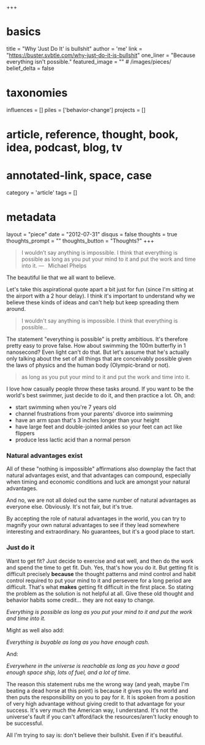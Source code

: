 +++
# basics
title     		 	= "Why 'Just Do It' is bullshit"
author    		 	= 'me'
link      		 	= "https://buster.svbtle.com/why-just-do-it-is-bullshit"
one_liner 		 	= "Because everything isn't possible."
featured_image 	= "" # /images/pieces/
belief_delta   	= false

# taxonomies
influences		 	= []
piles     		 	= ['behavior-change']
projects			 	= []

# article, reference, thought, book, idea, podcast, blog, tv
# annotated-link, space, case
category  		 	= 'article'
tags					 	= []

# metadata
layout	    	 	= "piece"
date      		 	= "2012-07-31"
disqus    		 	= false
thoughts			 	= true
thoughts_prompt = ""
thoughts_button = "Thoughts?"
+++

> I wouldn’t say anything is impossible. I think that everything is possible as long as you put your mind to it and put the work and time into it.
> —  Michael Phelps

The beautiful lie that we all want to believe. 

Let's take this aspirational quote apart a bit just for fun (since I'm sitting at the airport with a 2 hour delay). I think it's important to understand why we believe these kinds of ideas and can't help but keep spreading them around.

> I wouldn't say anything is impossible. I think that everything is possible...

The statement "everything is possible" is pretty ambitious. It's therefore pretty easy to prove false. How about swimming the 100m butterfly in 1 nanosecond? Even light can't do that. But let's assume that he's actually only talking about the set of all things that are conceivably possible given the laws of physics and the human body (Olympic-brand or not).

> as long as you put your mind to it and put the work and time into it.

I love how casually people throw these tasks around. If you want to be the world's best swimmer, just decide to do it, and then practice a lot.  Oh, and:

- start swimming when you're 7 years old
- channel frustrations from your parents' divorce into swimming
- have an arm span that's 3 inches longer than your height
- have large feet and double-jointed ankles so your feet can act like flippers
- produce less lactic acid than a normal person

### Natural advantages exist

All of these "nothing is impossible" affirmations also downplay the fact that natural advantages exist, and that advantages can compound, especially when timing and economic conditions and luck are amongst your natural advantages.

And no, we are not all doled out the same number of natural advantages as everyone else.  Obviously.  It's not fair, but it's true.

By accepting the role of natural advantages in the world, you can try to magnify your own natural advantages to see if they lead somewhere interesting and extraordinary.  No guarantees, but it's a good place to start.

### Just do it

Want to get fit? Just decide to exercise and eat well, and then do the work and spend the time to get fit. Duh. Yes, that's how you do it. But getting fit is difficult precisely **because** the thought patterns and mind control and habit control required to put your mind to it and persevere for a long period are difficult.  That's what **makes** getting fit difficult in the first place.  So stating the problem as the solution is not helpful at all.  Give these old thought and behavior habits some credit... they are not easy to change.

*Everything is possible as long as you put your mind to it and put the work and time into it.*

Might as well also add:

*Everything is buyable as long as you have enough cash.*

And:

*Everywhere in the universe is reachable as long as you have a good enough space ship, lots of fuel, and a lot of time.*

The reason this statement rubs me the wrong way (and yeah, maybe I'm beating a dead horse at this point) is because it gives you the world and then puts the responsibility on you to pay for it.  It is spoken from a position of very high advantage without giving credit to that advantage for your success.  It's very much the American way, I understand.  It's not the universe's fault if you can't afford/lack the resources/aren't lucky enough to be successful. 

All I'm trying to say is: don't believe their bullshit. Even if it's beautiful.